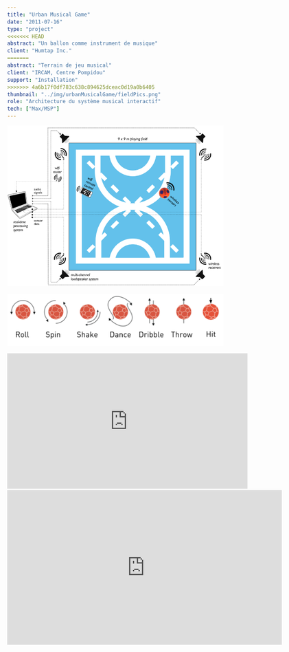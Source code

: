 ```yaml
---
title: "Urban Musical Game"
date: "2011-07-16"
type: "project" 
<<<<<<< HEAD
abstract: "Un ballon comme instrument de musique"
client: "Humtap Inc."
=======
abstract: "Terrain de jeu musical"
client: "IRCAM, Centre Pompidou"
support: "Installation"
>>>>>>> 4a6b17f0df783c638c894625dceac0d19a0b6405
thumbnail: "../img/urbanMusicalGame/fieldPics.png"
role: "Architecture du système musical interactif"
tech: ["Max/MSP"]
---
```




![Urban Musical Game](../img/urbanMusicalGame/techSetup.png)


![Urban Musical Game](../img/urbanMusicalGame/ball_gestures.png)


<div class="iframe-container">
<iframe width="560" height="315" src="https://www.youtube.com/embed/jXGlvmrGBgY" frameborder="0" allow="accelerometer; autoplay; encrypted-media; gyroscope; picture-in-picture" allowfullscreen></iframe>
</div>


<div class="iframe-container">
<iframe src="https://player.vimeo.com/video/26413625" width="640" height="360" frameborder="0" allow="autoplay; fullscreen" allowfullscreen></iframe>
</div>

